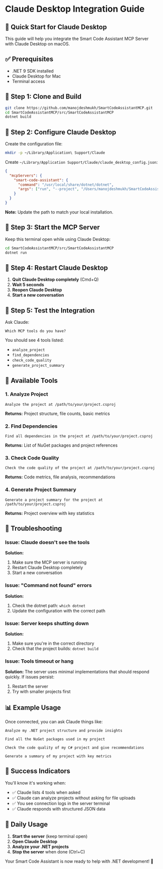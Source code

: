# Claude Desktop Integration Guide

## 🎯 **Quick Start for Claude Desktop**

This guide will help you integrate the Smart Code Assistant MCP Server with Claude Desktop on macOS.

## ✅ **Prerequisites**

- .NET 9 SDK installed
- Claude Desktop for Mac
- Terminal access

## 🚀 **Step 1: Clone and Build**

```bash
git clone https://github.com/manojdeshmukh/SmartCodeAssistantMCP.git
cd SmartCodeAssistantMCP/src/SmartCodeAssistantMCP
dotnet build
```

## 🔧 **Step 2: Configure Claude Desktop**

Create the configuration file:

```bash
mkdir -p ~/Library/Application\ Support/Claude
```

Create `~/Library/Application Support/Claude/claude_desktop_config.json`:

```json
{
  "mcpServers": {
    "smart-code-assistant": {
      "command": "/usr/local/share/dotnet/dotnet",
      "args": ["run", "--project", "/Users/manojdeshmukh/SmartCodeAssistantMCP/src/SmartCodeAssistantMCP"]
    }
  }
}
```

**Note:** Update the path to match your local installation.

## 🚀 **Step 3: Start the MCP Server**

Keep this terminal open while using Claude Desktop:

```bash
cd SmartCodeAssistantMCP/src/SmartCodeAssistantMCP
dotnet run
```

## 🔄 **Step 4: Restart Claude Desktop**

1. **Quit Claude Desktop completely** (Cmd+Q)
2. **Wait 5 seconds**
3. **Reopen Claude Desktop**
4. **Start a new conversation**

## 🧪 **Step 5: Test the Integration**

Ask Claude:

```
Which MCP tools do you have?
```

You should see 4 tools listed:
- `analyze_project`
- `find_dependencies`
- `check_code_quality`
- `generate_project_summary`

## 🎯 **Available Tools**

### 1. **Analyze Project**
```
Analyze the project at /path/to/your/project.csproj
```

**Returns:** Project structure, file counts, basic metrics

### 2. **Find Dependencies**
```
Find all dependencies in the project at /path/to/your/project.csproj
```

**Returns:** List of NuGet packages and project references

### 3. **Check Code Quality**
```
Check the code quality of the project at /path/to/your/project.csproj
```

**Returns:** Code metrics, file analysis, recommendations

### 4. **Generate Project Summary**
```
Generate a project summary for the project at /path/to/your/project.csproj
```

**Returns:** Project overview with key statistics

## 🔧 **Troubleshooting**

### Issue: Claude doesn't see the tools
**Solution:**
1. Make sure the MCP server is running
2. Restart Claude Desktop completely
3. Start a new conversation

### Issue: "Command not found" errors
**Solution:**
1. Check the dotnet path: `which dotnet`
2. Update the configuration with the correct path

### Issue: Server keeps shutting down
**Solution:**
1. Make sure you're in the correct directory
2. Check that the project builds: `dotnet build`

### Issue: Tools timeout or hang
**Solution:**
The server uses minimal implementations that should respond quickly. If issues persist:
1. Restart the server
2. Try with smaller projects first

## 📊 **Example Usage**

Once connected, you can ask Claude things like:

```
Analyze my .NET project structure and provide insights
```

```
Find all the NuGet packages used in my project
```

```
Check the code quality of my C# project and give recommendations
```

```
Generate a summary of my project with key metrics
```

## 🎉 **Success Indicators**

You'll know it's working when:
- ✅ Claude lists 4 tools when asked
- ✅ Claude can analyze projects without asking for file uploads
- ✅ You see connection logs in the server terminal
- ✅ Claude responds with structured JSON data

## 🔄 **Daily Usage**

1. **Start the server** (keep terminal open)
2. **Open Claude Desktop**
3. **Analyze your .NET projects**
4. **Stop the server** when done (Ctrl+C)

Your Smart Code Assistant is now ready to help with .NET development! 🚀
